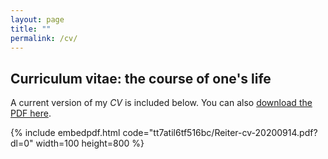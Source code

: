 ```yaml
---
layout: page
title: ""
permalink: /cv/
---
```


## Curriculum vitae: the course of one's life

A current version of my *CV* is included below. You can also [download the PDF here](https://www.dropbox.com/s/tt7atil6tf516bc/Reiter-cv-20200914.pdf?dl=0).

{% include embedpdf.html code="tt7atil6tf516bc/Reiter-cv-20200914.pdf?dl=0" width=100 height=800 %}
